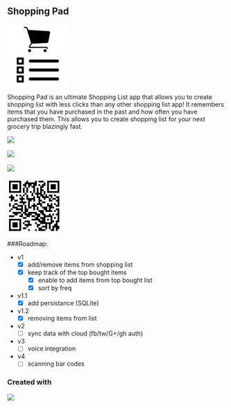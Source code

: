 ## Shopping Pad

![Shopping Pad](ShoppingPad.png)

Shopping Pad is an ultimate Shopping List app that allows you to create shopping list with less clicks than any other shopping list app! It remembers items that you have purchased in the past and how often you have purchased them. This allows you to create shopping list for your next grocery trip blazingly fast.

<a href="https://itunes.apple.com/us/app/shopping-pad/id1099704934"><img src="http://drexel.edu/~/media/Images/alumni/Social%20media%20icons/App-Store-Icon.ashx?la=en&hash=0410913BCDF4491F0696B07A5D5123F6EC77971E" width="200px" /></a>

<a href="https://play.google.com/store/apps/details?id=jj09.shoppingpad"><img src="http://seom.esa.int/files/googleplay_icon.jpg" width="200px" /></a>

<a href="https://www.microsoft.com/en-us/store/apps/shopping-pad/9nblggh4lzmw"><img src="http://www.music-maker.com/fileadmin/MumaCore/images/cta/btn-windows-store-en.png" width="200px" /></a>

<a href="http://onelink.to/4wax6x"><img src="ShoppingPadQrCode.png"></a>
	
###Roadmap:
* v1
	* [x] add/remove items from shopping list
	* [x] keep track of the top bought items
		* [x] enable to add items from top bought list
		* [x] sort by freq

* v1.1
	* [x] add persistance (SQLite)
    
* v1.2
    * [x] removing items from list

* v2
	* [ ] sync data with cloud (fb/tw/G+/gh auth)

* v3
	* [ ] voice integration

* v4
	* [ ] scanning bar codes

### Created with

<a href="http://xamarin.com"><img src="https://upload.wikimedia.org/wikipedia/commons/6/68/Xamarin_logo_and_wordmark.png" width="400px" /></a>
